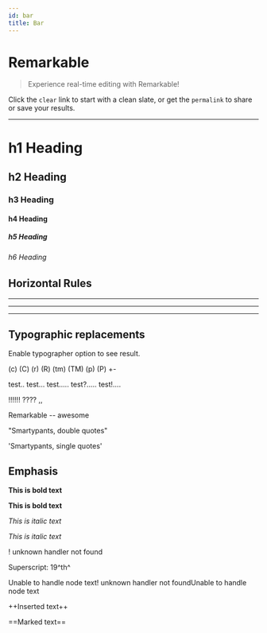 ```yaml
---
id: bar
title: Bar
---
```


# Remarkable

> Experience real-time editing with Remarkable!

Click the `clear` link to start with a clean slate, or get the `permalink` to share or save your results.

---

# h1 Heading

## h2 Heading

### h3 Heading

#### h4 Heading

##### h5 Heading

###### h6 Heading

## Horizontal Rules

---

---

---

## Typographic replacements

Enable typographer option to see result.

(c) (C) (r) (R) (tm) (TM) (p) (P) +-

test.. test... test..... test?..... test!....

!!!!!! ???? ,,

Remarkable -- awesome

"Smartypants, double quotes"

'Smartypants, single quotes'

## Emphasis

**This is bold text**

**This is bold text**

_This is italic text_

_This is italic text_

! unknown handler not found

Superscript: 19^th^

Unable to handle node text! unknown handler not foundUnable to handle node text

++Inserted text++

\==Marked text==
